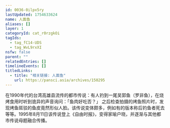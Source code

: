 ```yaml
---
id: 0036-0ilpx5ry
lastUpdated: 1754633624
name: 人面鱼
aliases: []
layer: 1
categoryId: cat_r0rzgkOi
tagIds:
  - tag_fC14-UDS
  - tag_WvL9rxXI
nsfw: false
parent: ""
relatedEntries: []
timelineEvents: []
titledLinks:
  - title: "相关链接: 人面鱼"
    url: https://pansci.asia/archives/150295
---
```


在1990年代的台湾高雄县流传的都市传说：有人钓到一尾吴郭鱼（罗非鱼），在烧烤食用时听到诡异的声音询问：「鱼肉好吃否？」 之后检查拍摄的烤鱼照片时，发现烤鱼斑驳的鱼皮竟然形似人脸。该传说变体颇多，例如有的版本称后钓鱼者死去等等。1995年8月11日该传说登上《自由时报》，变得家喻户晓，并逐渐与其他都市传说母题融合传播。